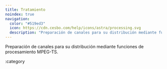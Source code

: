 ```yaml
---
title: Tratamiento
noindex: true
navigation:
  color: "#519ed3"
  icon: https://cdn.cesbo.com/help/icons/astra/processing.svg
  description: "Preparación de canales para su distribución mediante funciones de procesamiento MPEG-TS"
---
```


Preparación de canales para su distribución mediante funciones de procesamiento MPEG-TS.

:category
